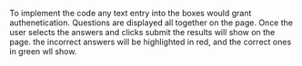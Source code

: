 To implement the code any text entry into the boxes would grant authenetication. Questions are displayed all together on the page. Once the user selects the answers and clicks submit the results will show on the page. the incorrect answers will be highlighted in red, and the correct ones in green wll show.
